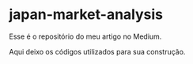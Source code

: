 # japan-market-analysis
Esse é o repositório do meu artigo no Medium.

Aqui deixo os códigos utilizados para sua construção.
